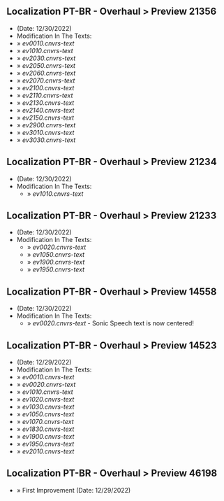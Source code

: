 ## Localization PT-BR - Overhaul > Preview 21356
- (Date: 12/30/2022)
- Modification In The Texts:
 - » *ev0010.cnvrs-text*
 - » *ev1010.cnvrs-text*
 - » *ev2030.cnvrs-text*
 - » *ev2050.cnvrs-text*
 - » *ev2060.cnvrs-text*
 - » *ev2070.cnvrs-text*
 - » *ev2100.cnvrs-text*
 - » *ev2110.cnvrs-text*
 - » *ev2130.cnvrs-text*
 - » *ev2140.cnvrs-text*
 - » *ev2150.cnvrs-text*
 - » *ev2900.cnvrs-text*
 - » *ev3010.cnvrs-text*
 - » *ev3030.cnvrs-text*

## Localization PT-BR - Overhaul > Preview 21234
- (Date: 12/30/2022)
- Modification In The Texts:
  - » *ev1010.cnvrs-text*

## Localization PT-BR - Overhaul > Preview 21233
- (Date: 12/30/2022)
- Modification In The Texts:
  - » *ev0020.cnvrs-text*
  - » *ev1050.cnvrs-text*
  - » *ev1900.cnvrs-text*
  - » *ev1950.cnvrs-text*

## Localization PT-BR - Overhaul > Preview 14558
- (Date: 12/30/2022)
- Modification In The Texts:
  - » *ev0020.cnvrs-text* - Sonic Speech text is now centered!

## Localization PT-BR - Overhaul > Preview 14523
- (Date: 12/29/2022)
- Modification In The Texts:
 - » *ev0010.cnvrs-text*
 - » *ev0020.cnvrs-text*
 - » *ev1010.cnvrs-text*
 - » *ev1020.cnvrs-text*
 - » *ev1030.cnvrs-text*
 - » *ev1050.cnvrs-text*
 - » *ev1070.cnvrs-text*
 - » *ev1830.cnvrs-text*
 - » *ev1900.cnvrs-text*
 - » *ev1950.cnvrs-text*
 - » *ev2010.cnvrs-text*

## Localization PT-BR - Overhaul > Preview 46198
- » First Improvement (Date: 12/29/2022)


